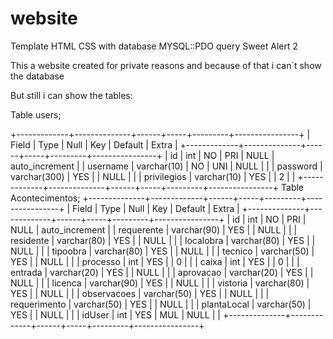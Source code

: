 # website
Template HTML CSS with database MYSQL::PDO query Sweet Alert 2 

This a website created for private reasons and because of that i can´t show the database

But still i can show the tables:

Table users;

+-------------+--------------+------+-----+---------+----------------+
| Field       | Type         | Null | Key | Default | Extra          |
+-------------+--------------+------+-----+---------+----------------+
| id          | int          | NO   | PRI | NULL    | auto_increment |
| username    | varchar(10)  | NO   | UNI | NULL    |                |
| password    | varchar(300) | YES  |     | NULL    |                |
| privilegios | varchar(10)  | YES  |     | 2       |                |
+-------------+--------------+------+-----+---------+----------------+
Table Acontecimentos;
+--------------+-------------+------+-----+---------+----------------+
| Field        | Type        | Null | Key | Default | Extra          |
+--------------+-------------+------+-----+---------+----------------+
| id           | int         | NO   | PRI | NULL    | auto_increment |
| requerente   | varchar(90) | YES  |     | NULL    |                |
| residente    | varchar(80) | YES  |     | NULL    |                |
| localobra    | varchar(80) | YES  |     | NULL    |                |
| tipoobra     | varchar(80) | YES  |     | NULL    |                |
| tecnico      | varchar(50) | YES  |     | NULL    |                |
| processo     | int         | YES  |     | 0       |                |
| caixa        | int         | YES  |     | 0       |                |
| entrada      | varchar(20) | YES  |     | NULL    |                |
| aprovacao    | varchar(20) | YES  |     | NULL    |                |
| licenca      | varchar(90) | YES  |     | NULL    |                |
| vistoria     | varchar(80) | YES  |     | NULL    |                |
| observacoes  | varchar(50) | YES  |     | NULL    |                |
| requerimento | varchar(50) | YES  |     | NULL    |                |
| plantaLocal  | varchar(50) | YES  |     | NULL    |                |
| idUser       | int         | YES  | MUL | NULL    |                |
+--------------+-------------+------+-----+---------+----------------+

